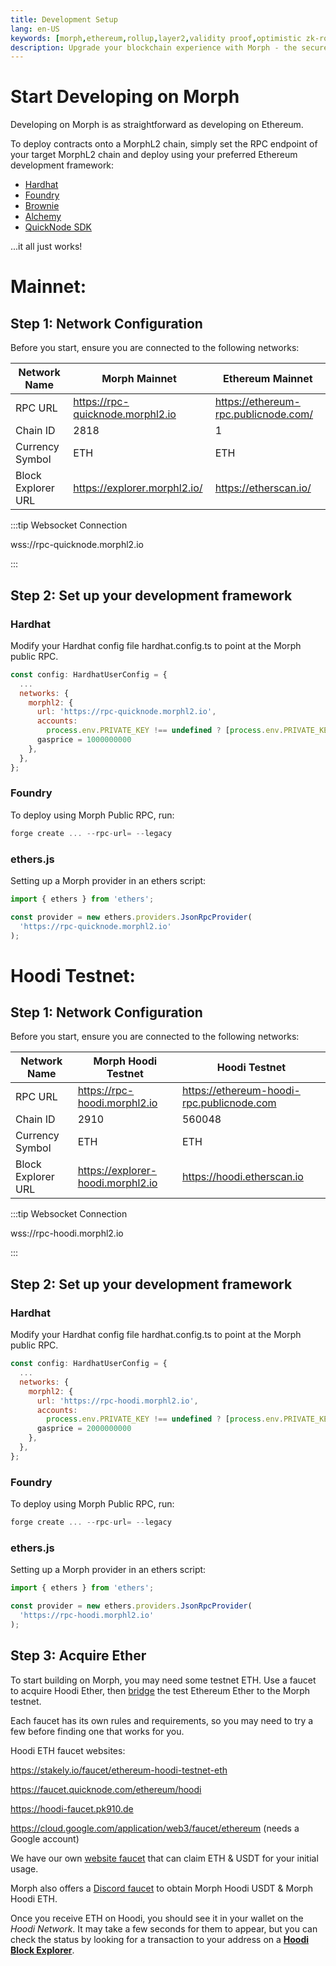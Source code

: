```yaml
---
title: Development Setup
lang: en-US
keywords: [morph,ethereum,rollup,layer2,validity proof,optimistic zk-rollup]
description: Upgrade your blockchain experience with Morph - the secure decentralized, cost0efficient, and high-performing optimistic zk-rollup solution. Try it now!
---
```


# Start Developing on Morph

Developing on Morph is as straightforward as developing on Ethereum. 

To deploy contracts onto a MorphL2 chain, simply set the RPC endpoint of your target MorphL2 chain and deploy using your preferred Ethereum development framework:


- [Hardhat](https://hardhat.org)
- [Foundry](https://github.com/foundry-rs/foundry)
- [Brownie](https://eth-brownie.readthedocs.io/en/stable)
- [Alchemy](https://docs.alchemy.com/reference/alchemy-sdk-quickstart)
- [QuickNode SDK](https://www.quicknode.com/docs/quicknode-sdk/getting-started?utm_source=morph-docs)

...it all just works!

# Mainnet:

## Step 1: Network Configuration

Before you start, ensure you are connected to the following networks:

| Network Name | Morph Mainnet | Ethereum Mainnet |
| --- | --- | --- |
| RPC URL | https://rpc-quicknode.morphl2.io| https://ethereum-rpc.publicnode.com/ |
| Chain ID | 2818 | 1 |
| Currency Symbol | ETH | ETH |
| Block Explorer URL | https://explorer.morphl2.io/| https://etherscan.io/ |

:::tip Websocket Connection

wss://rpc-quicknode.morphl2.io

:::

<!--
### Tendermint Consensus Information

Tendermint RPC: https://rpc-consensus-holesky.morphl2.io

Tendermint RPC Documentation: https://docs.tendermint.com/v0.34/rpc/#/
-->


## Step 2: Set up your development framework

### Hardhat

Modify your Hardhat config file hardhat.config.ts to point at the Morph public RPC.

```jsx
const config: HardhatUserConfig = {
  ...
  networks: {
    morphl2: {
      url: 'https://rpc-quicknode.morphl2.io',
      accounts:
        process.env.PRIVATE_KEY !== undefined ? [process.env.PRIVATE_KEY] : [],
      gasprice = 1000000000
    },
  },
};

```

### Foundry

To deploy using Morph Public RPC, run:

```jsx
forge create ... --rpc-url= --legacy
```



### ethers.js

Setting up a Morph  provider in an ethers script:

```jsx
import { ethers } from 'ethers';

const provider = new ethers.providers.JsonRpcProvider(
  'https://rpc-quicknode.morphl2.io'
);
```



# Hoodi Testnet:

## Step 1: Network Configuration

Before you start, ensure you are connected to the following networks:

| Network Name | Morph Hoodi Testnet | Hoodi Testnet |
| --- | --- | --- |
| RPC URL | https://rpc-hoodi.morphl2.io| https://ethereum-hoodi-rpc.publicnode.com |
| Chain ID | 2910 | 560048 |
| Currency Symbol | ETH | ETH |
| Block Explorer URL | https://explorer-hoodi.morphl2.io| https://hoodi.etherscan.io |

:::tip Websocket Connection

wss://rpc-hoodi.morphl2.io

:::

<!--
### Tendermint Consensus Information

Tendermint RPC: https://rpc-consensus-holesky.morphl2.io

Tendermint RPC Documentation: https://docs.tendermint.com/v0.34/rpc/#/
-->
## Step 2: Set up your development framework

### Hardhat

Modify your Hardhat config file hardhat.config.ts to point at the Morph public RPC.

```jsx
const config: HardhatUserConfig = {
  ...
  networks: {
    morphl2: {
      url: 'https://rpc-hoodi.morphl2.io',
      accounts:
        process.env.PRIVATE_KEY !== undefined ? [process.env.PRIVATE_KEY] : [],
      gasprice = 2000000000
    },
  },
};

```

### Foundry

To deploy using Morph Public RPC, run:

```jsx
forge create ... --rpc-url= --legacy
```



### ethers.js

Setting up a Morph  provider in an ethers script:

```jsx
import { ethers } from 'ethers';

const provider = new ethers.providers.JsonRpcProvider(
  'https://rpc-hoodi.morphl2.io'
);
```

## Step 3: Acquire Ether

To start building on Morph, you may need some testnet ETH. Use a faucet to acquire Hoodi Ether, then [bridge](https://bridge-hoodi.morphl2.io) the test Ethereum Ether to the Morph testnet.

Each faucet has its own rules and requirements, so you may need to try a few before finding one that works for you.

Hoodi ETH faucet websites:

https://stakely.io/faucet/ethereum-hoodi-testnet-eth

https://faucet.quicknode.com/ethereum/hoodi

https://hoodi-faucet.pk910.de

https://cloud.google.com/application/web3/faucet/ethereum (needs a Google account)

We have our own [website faucet](https://morphfaucet.com) that can claim ETH & USDT for your initial usage.


Morph also offers a [Discord faucet](../../quick-start/3-faucet.md#morph-holesky-eth) to obtain Morph Hoodi USDT & Morph Hoodi ETH.

Once you receive ETH on Hoodi, you should see it in your wallet on the *Hoodi Network*. It may take a few seconds for them to appear, but you can check the status by looking for a transaction to your address on a **[Hoodi Block Explorer](https://hoodi.etherscan.io)**.



